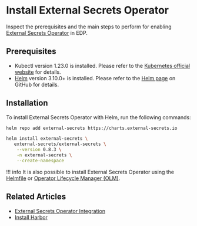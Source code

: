 # Install External Secrets Operator

Inspect the prerequisites and the main steps to perform for enabling [External Secrets Operator](https://external-secrets.io/) in EDP.

## Prerequisites

* Kubectl version 1.23.0 is installed. Please refer to the [Kubernetes official website](https://v1-23.docs.kubernetes.io/releases/download/) for details.
* [Helm](https://helm.sh) version 3.10.0+ is installed. Please refer to the [Helm page](https://github.com/helm/helm/releases/tag/v3.10.2) on GitHub for details.

## Installation

To install External Secrets Operator with Helm, run the following commands:

```bash
helm repo add external-secrets https://charts.external-secrets.io

helm install external-secrets \
   external-secrets/external-secrets \
    --version 0.8.3 \
    -n external-secrets \
    --create-namespace
```

!!! info
    It is also possible to install External Secrets Operator using the [Helmfile](./install-via-helmfile.md#deploy-external-secrets-operator) or [Operator Lifecycle Manager (OLM)](https://operatorhub.io/operator/external-secrets-operator).

## Related Articles
* [External Secrets Operator Integration](external-secrets-operator-integration.md)
* [Install Harbor](install-harbor.md)